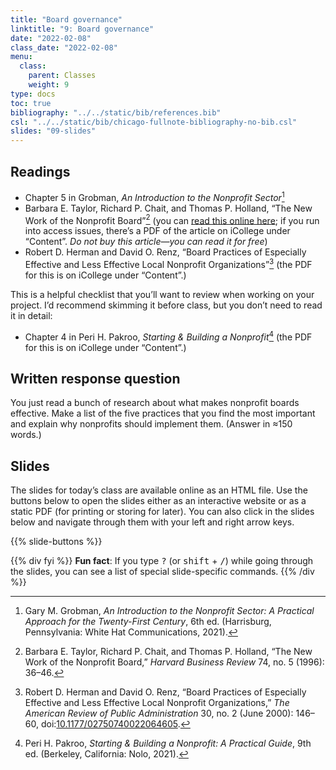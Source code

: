 ```yaml
---
title: "Board governance"
linktitle: "9: Board governance"
date: "2022-02-08"
class_date: "2022-02-08"
menu:
  class:
    parent: Classes
    weight: 9
type: docs
toc: true
bibliography: "../../static/bib/references.bib"
csl: "../../static/bib/chicago-fullnote-bibliography-no-bib.csl"
slides: "09-slides"
---
```


## Readings

-   <i class="fas fa-book"></i> Chapter 5 in Grobman, *An Introduction to the Nonprofit Sector*[^1]
-   <i class="fas fa-file-pdf"></i> Barbara E. Taylor, Richard P. Chait, and Thomas P. Holland, “The New Work of the Nonprofit Board”[^2] (you can [read this online here](https://hbr.org/1996/09/the-new-work-of-the-nonprofit-board); if you run into access issues, there’s a PDF of the article on iCollege under “Content”. *Do not buy this article—you can read it for free*)
-   <i class="fas fa-file-pdf"></i> Robert D. Herman and David O. Renz, “Board Practices of Especially Effective and Less Effective Local Nonprofit Organizations”[^3] (the PDF for this is on iCollege under “Content”.)

This is a helpful checklist that you’ll want to review when working on your project. I’d recommend skimming it before class, but you don’t need to read it in detail:

-   <i class="fas fa-file-pdf"></i> Chapter 4 in Peri H. Pakroo, *Starting & Building a Nonprofit*[^4] (the PDF for this is on iCollege under “Content”.)

## Written response question

You just read a bunch of research about what makes nonprofit boards effective. Make a list of the five practices that you find the most important and explain why nonprofits should implement them. (Answer in ≈150 words.)

## Slides

The slides for today’s class are available online as an HTML file. Use the buttons below to open the slides either as an interactive website or as a static PDF (for printing or storing for later). You can also click in the slides below and navigate through them with your left and right arrow keys.

{{% slide-buttons %}}

{{% div fyi %}}
**Fun fact**: If you type <kbd>?</kbd> (or <kbd>shift</kbd> + <kbd>/</kbd>) while going through the slides, you can see a list of special slide-specific commands.
{{% /div %}}

[^1]: Gary M. Grobman, *An Introduction to the Nonprofit Sector: A Practical Approach for the Twenty-First Century*, 6th ed. (Harrisburg, Pennsylvania: White Hat Communications, 2021).

[^2]: Barbara E. Taylor, Richard P. Chait, and Thomas P. Holland, “The New Work of the Nonprofit Board,” *Harvard Business Review* 74, no. 5 (1996): 36–46.

[^3]: Robert D. Herman and David O. Renz, “Board Practices of Especially Effective and Less Effective Local Nonprofit Organizations,” *The American Review of Public Administration* 30, no. 2 (June 2000): 146–60, doi:[10.1177/02750740022064605](https://doi.org/10.1177/02750740022064605).

[^4]: Peri H. Pakroo, *Starting & Building a Nonprofit: A Practical Guide*, 9th ed. (Berkeley, California: Nolo, 2021).
